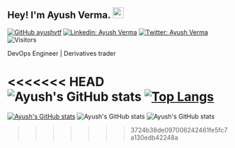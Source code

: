 ## Hey! I'm Ayush Verma. <img src="https://media.giphy.com/media/hvRJCLFzcasrR4ia7z/giphy.gif" width="25px">

[![GitHub ayushvtf](https://img.shields.io/github/followers/ayushvtf?label=follow&style=social)](https://github.com/ayushvtf)
[![Linkedin: Ayush Verma](https://img.shields.io/badge/-Ayush%20Verma-blue?style=flat-square&logo=Linkedin&logoColor=white&link=https://www.linkedin.com/in/ayushvtf/)](https://www.linkedin.com/in/ayushvtf/)
[![Twitter: Ayush Verma](https://img.shields.io/twitter/follow/ayushvtf?style=social)](https://twitter.com/ayushvtf)
![Visitors](https://visitor-badge.glitch.me/badge?page_id=ayushvtf&left_color=gray&right_color=blue)
  
DevOps Engineer | Derivatives trader

<<<<<<< HEAD
![Ayush's GitHub stats](https://github-readme-stats.vercel.app/api?username=ayushvtf&count_private=true)
[![Top Langs](https://github-readme-stats.vercel.app/api/top-langs/?username=ayushvtf&layout=compact&theme=calm)](https://github.com/ayushvtf/github-readme-stats)
=======
[![Ayush's GitHub stats](https://github-readme-stats.vercel.app/api?username=ayushvtf)](https://github.com/ayushvtf/github-readme-stats)
![Ayush's GitHub stats](https://github-readme-stats.vercel.app/api?username=ayushvtf&count_private=true)
![Ayush's GitHub stats](https://github-readme-stats.vercel.app/api?username=ayushvtf&show_icons=true)

<!-- [![Top Langs](https://github-readme-stats.vercel.app/api/top-langs/?username=ayushvtf&layout=compact&theme=calm)](https://github.com/ayushvtf/github-readme-stats) -->


>>>>>>> 3724b38de097006242461fe5fc7a130edb42248a


<!--
**ayushvtf/ayushvtf** is a ✨ _special_ ✨ repository because its `README.md` (this file) appears on your GitHub profile.

Here are some ideas to get you started:

- 🔭 I’m currently working on ...
- 🌱 I’m currently learning ...
- 👯 I’m looking to collaborate on ...
- 🤔 I’m looking for help with ...
- 💬 Ask me about ...
- 📫 How to reach me: ...
- 😄 Pronouns: ...
- ⚡ Fun fact: ...
-->
